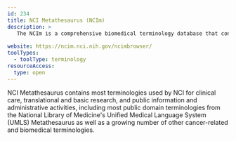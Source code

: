 ```yaml
---
id: 234
title: NCI Metathesaurus (NCIm)
description: >
   The NCIm is a comprehensive biomedical terminology database that contains 2,000,000 concepts mapped to 4,000,000 terms with 22,000,000 relationships.
  
website: https://ncim.nci.nih.gov/ncimbrowser/
toolTypes:
  - toolType: terminology
resourceAccess:
  type: open
---
```

NCI Metathesaurus contains most terminologies used by NCI for clinical care, translational and basic research, and public information and administrative activities, including most public domain terminologies from the National Library of Medicine's Unified Medical Language System (UMLS) Metathesaurus as well as a growing number of other cancer-related and biomedical terminologies.